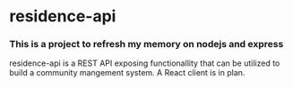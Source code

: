 # residence-api
<h3>This is a project to refresh my memory on nodejs and express</h3>

<p>
  residence-api is a REST API exposing functionallity that can be utilized to build a community mangement system.
  A React client is in plan.
</p>
